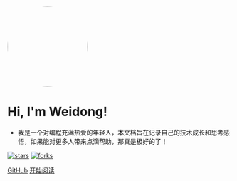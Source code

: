 <img width="180px" style="border-radius: 50%" bor src="https://nodejsred.oss-cn-shanghai.aliyuncs.com/nodejs_roadmap-logo.jpeg?x-oss-process=style/may">

# Hi, I'm Weidong!

- 我是一个对编程充满热爱的年轻人，本文档旨在记录自己的技术成长和思考感悟，如果能对更多人带来点滴帮助，那真是极好的了！

[![stars](https://badgen.net/github/stars/Q-Angelo/Nodejs-Roadmap?icon=github&color=4ab8a1)](https://github.com/dwgeneral/Blog) [![forks](https://badgen.net/github/forks/Q-Angelo/Nodejs-Roadmap?icon=github&color=4ab8a1)](https://github.com/dwgeneral/Blog)

[GitHub](<https://github.com/dwgeneral/>)
[开始阅读](README.md)